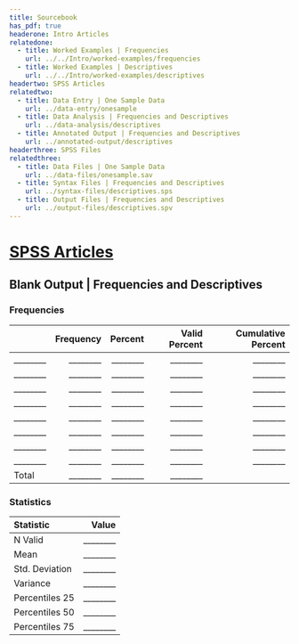 ```yaml
---
title: Sourcebook
has_pdf: true
headerone: Intro Articles
relatedone:
  - title: Worked Examples | Frequencies
    url: ../../Intro/worked-examples/frequencies
  - title: Worked Examples | Descriptives
    url: ../../Intro/worked-examples/descriptives
headertwo: SPSS Articles
relatedtwo:
  - title: Data Entry | One Sample Data
    url: ../data-entry/onesample
  - title: Data Analysis | Frequencies and Descriptives
    url: ../data-analysis/descriptives
  - title: Annotated Output | Frequencies and Descriptives
    url: ../annotated-output/descriptives
headerthree: SPSS Files
relatedthree:
  - title: Data Files | One Sample Data
    url: ../data-files/onesample.sav
  - title: Syntax Files | Frequencies and Descriptives
    url: ../syntax-files/descriptives.sps
  - title: Output Files | Frequencies and Descriptives
    url: ../output-files/descriptives.spv
---
```


# [SPSS Articles](../index.md)

## Blank Output | Frequencies and Descriptives

### Frequencies

|       | Frequency | Percent | Valid Percent | Cumulative Percent |
|:------|----------:|--------:|---------------:|-------------------:|
| ________ | ________  | ________  | ________       | ________           |
| ________ | ________  | ________  | ________       | ________           |
| ________ | ________  | ________  | ________       | ________           |
| ________ | ________  | ________  | ________       | ________           |
| ________ | ________  | ________  | ________       | ________           |
| ________ | ________  | ________  | ________       | ________           |
| ________ | ________  | ________  | ________       | ________           |
| ________ | ________  | ________  | ________       | ________           |
| Total | ________  | ________  | ________       |                    |

### Statistics

| Statistic      | Value     |
|:---------------|----------:|
| N Valid        | ________  |
| Mean           | ________  |
| Std. Deviation | ________  |
| Variance       | ________  |
| Percentiles 25 | ________  |
| Percentiles 50 | ________  |
| Percentiles 75 | ________  |
